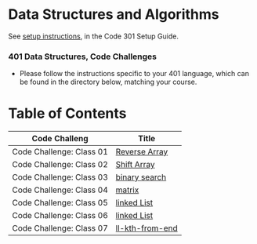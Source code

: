 # Data Structures and Algorithms

See [setup instructions](https://codefellows.github.io/setup-guide/code-301/3-code-challenges), in the Code 301 Setup Guide.

### 401 Data Structures, Code Challenges

- Please follow the instructions specific to your 401 language, which can be found in the directory below, matching your course.

# Table of Contents
|Code Challeng           |Title                                                                     |
|------------------------|--------------------------------------------------------------------------|
|Code Challenge: Class 01|[Reverse Array](./javascript/challenges/arrayReverse/README.md)           | 
|Code Challenge: Class 02|[Shift Array](./javascript/challenges/arrayShift/README.md)               |
|Code Challenge: Class 03|[binary search](./javascript/challenges/arrayBinarySearch/README.md)      |
|Code Challenge: Class 04|[matrix](./javascript/challenges/matrix/README.md)                        |
|Code Challenge: Class 05|[linked List](./javascript/challenges/linkedList/README.md)               |
|Code Challenge: Class 06|[linked List](./javascript/challenges/linkedList/README.md)               |
|Code Challenge: Class 07|[ll-kth-from-end](./javascript/challenges/linkedList/README.md)           |